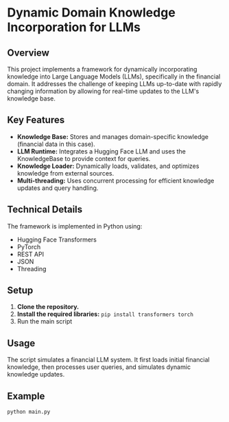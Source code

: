 # Dynamic Domain Knowledge Incorporation for LLMs

## Overview

This project implements a framework for dynamically incorporating knowledge into Large Language Models (LLMs), specifically in the financial domain.  It addresses the challenge of keeping LLMs up-to-date with rapidly changing information by allowing for real-time updates to the LLM's knowledge base.

## Key Features

* **Knowledge Base:** Stores and manages domain-specific knowledge (financial data in this case).
* **LLM Runtime:** Integrates a Hugging Face LLM and uses the KnowledgeBase to provide context for queries.
* **Knowledge Loader:** Dynamically loads, validates, and optimizes knowledge from external sources.
* **Multi-threading:** Uses concurrent processing for efficient knowledge updates and query handling.

## Technical Details

The framework is implemented in Python using:

* Hugging Face Transformers
* PyTorch
* REST API
* JSON
* Threading

## Setup

1.  **Clone the repository.**
2.  **Install the required libraries:** `pip install transformers torch`
3.  Run the main script

## Usage

The script simulates a financial LLM system.  It first loads initial financial knowledge, then processes user queries, and simulates dynamic knowledge updates.

## Example

```python
python main.py
